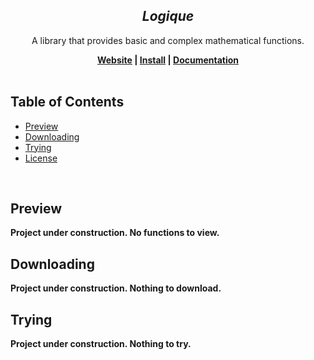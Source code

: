 <h2 align="center"><i><b>Logique</b></i></h2>

<p align="center">A library that provides basic and complex mathematical functions.<p>

<div align="center">
    <b>
        <a href="https://logique.dev">Website</a> | <a href="https://logique.dev/install/">Install</a> | <a href="https://logique.dev/docs">Documentation</a>
    </b>
</div>

<br />

## Table of Contents

- [Preview](https://github.com/xeptao/logique#preview)
- [Downloading](https://github.com/xeptao/logique#downloading)
- [Trying](https://github.com/xeptao/logique#trying)
- [License](https://github.com/xeptao/logique#license)

<br />

## Preview

**Project under construction. No functions to view.**

## Downloading

**Project under construction. Nothing to download.**

## Trying

**Project under construction. Nothing to try.**
